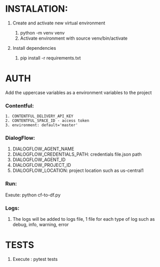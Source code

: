 # INSTALATION:

1. Create  and activate new virtual environment
    1. python -m venv venv
    2. Activate environment with source venv/bin/activate

2. Install dependencies
    1. pip install -r requirements.txt



# AUTH
Add the uppercase variables as a environment variables to the project
### Contentful:
    1. CONTENTFUL_DELIVERY_API_KEY
    2. CONTENTFUL_SPACE_ID - access token
    3. environment: default='master'
   
### DialogFlow:
1. DIALOGFLOW_AGENT_NAME
2. DIALOGFLOW_CREDENTIALS_PATH: credentials file.json path
3. DIALOGFLOW_AGENT_ID
4. DIALOGFLOW_PROJECT_ID
5. DIALOGFLOW_LOCATION: project location such as us-central1

### Run:
Exeute: python cf-to-df.py

### Logs:
1. The logs will be added to logs file, 1 file for each type of log such as debug, info, warning, error

# TESTS
1. Execute : pytest tests
